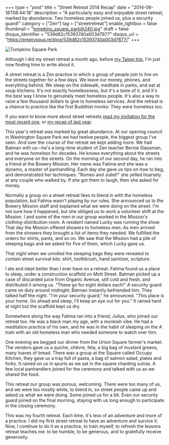 +++
type = "post"
title = "Street Retreat 2014 Recap"
date = "2014-06-18T08:44:18"
description = "A particularly easy and enjoyable street retreat, marked by abundance. Two homeless people joined us, plus a security guard!"
category = ["Zen"]
tag = ["streetretreat"]
enable_lightbox = false
thumbnail = "tompkins_square_park@240.jpg"
draft = false
disqus_identifier = "539d82c15393740a003d7877"
disqus_url = "https://emptysqua.re/blog/539d82c15393740a003d7877/"
+++

<p><img style="display:block; margin-left:auto; margin-right:auto;" src="tompkins_square_park.jpg" alt="Tompkins Square Park" title="Tompkins Square Park" /></p>
<p>Although I did my street retreat a month ago, before <a href="/blog/pycon-apac-2014-recap/">my Taipei trip</a>, I'm just now finding time to write about it.</p>
<p>A street retreat is a Zen practice in which a group of people join to live on the streets together for a few days. We leave our money, phones, and everything behind. We sleep on the sidewalk, meditate in parks, and eat at soup kitchens. It's not exactly homelessness, but it's a taste of it, and it's the best way I know to genuinely meet homeless people. It's also a way to raise a few thousand dollars to give to homeless services. And the retreat is a chance to practice like the first Buddhist monks: They were homeless too.</p>
<p>If you want to know more about street retreats <a href="/blog/invitation-street-retreat-may-2014/">read my invitation for the most recent one</a>, or <a href="/blog/street-retreat-recap/">my recap of last year</a>.</p>
<p>This year's retreat was marked by great abundance. At our opening council in Washington Square Park we had twelve people, the biggest group I've seen. And over the course of the retreat we kept adding more. We had Batman with us&mdash;he's a long-time student of Zen teacher Bernie Glassman, and he was homeless for decades. He knows everything about the streets and everyone on the streets. On the morning of our second day, he ran into a friend at the Bowery Mission. Her name was Fatima and she was a dynamo, a master of panhandling. Each day she gave us tips on how to beg, and demonstrated her techniques. "Romeo and Juliet!" she yelled hoarsely at any couple who walked by. If she got them to laugh, then she asked for money.</p>
<p>Normally a group on a street retreat likes to blend in with the homeless population, but Fatima wasn't playing by our rules. She announced us to the Bowery Mission staff and explained what we were doing on the street. I'm not sure how it happened, but she obliged us to work a volunteer shift at the Mission. I and some of the men in our group worked in the Mission's clothing-distribution room. A resident named Lucky was running the show. That day the Mission offered showers to homeless men. As men arrived from the showers they brought a list of items they needed. We fulfilled the orders for shirts, pants, and so on. We saw that the Mission had a pile of sleeping bags and we asked for five of them, which Lucky gave us.</p>
<p>That night when we unrolled the sleeping bags they were revealed to contain street survival kits: shirt, toothbrush, hand sanitizer, scripture.</p>
<p>I ate and slept better than I ever have on a retreat. Fatima found us a place to sleep, under a construction scaffold on Mott Street. Batman picked up a case of discarded juice from Organic Avenue, still cold and fresh, and distributed it among us. "These go for eight dollars each!" A security guard came on duty around midnight; Batman instantly befriended him. They talked half the night. "I'm <em>your</em> security guard," he announced. "This place is your home. Go ahead and sleep, I'll keep an eye out for you." It rained hard at night but the scaffold kept us dry.</p>
<p>Somewhere along the way Fatima ran into a friend, Julius, who joined our retreat too. He was a black man my age, with a monkish vibe. He had a meditation practice of his own, and he was in the habit of sleeping on the A train with an old homeless man who needed someone to watch over him.</p>
<p>One evening we begged our dinner from the Union Square farmer's market. The vendors gave us a quiche, ch&ecirc;vre, feta, a big bag of mustard greens, many loaves of bread. There was a group at the Square called Occupy Kitchen, they gave us a tray full of pasta, a bag of salmon salad, plates and forks. It rained on us in spurts as we sat in the square chanting sutras. A few local panhandlers joined for the ceremony and talked with us as we shared the food.</p>
<p>This retreat our group was porous, welcoming. There were too many of us, and we were too mostly white, to blend in, so street people came up and asked us what we were doing. Some joined us for a bit. Even our security guard joined on the final morning, staying with us long enough to participate in the closing ceremony.</p>
<p>This was my fourth retreat. Each time, it's less of an adventure and more of a practice. I did my first street retreat to have an adventure and survive it. Now, I continue to do it as a practice, to train myself, to refresh the lessons retreat teaches me: to be humble, to be generous, and to gratefully receive generosity.</p>

